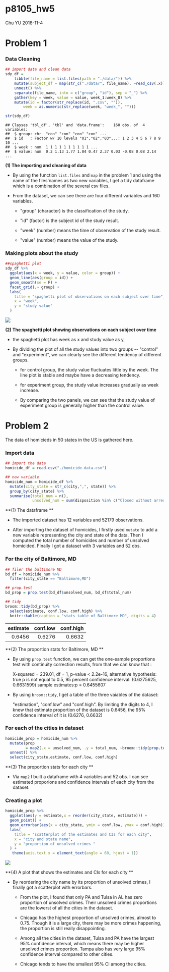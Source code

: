 p8105\_hw5
================
Chu YU
2018-11-4

Problem 1
=========

### Data Cleaning

``` r
## import data and clean data
sdy_df = 
    tibble(file_name = list.files(path = "./data/")) %>% 
    mutate(subject_df = map(str_c("./data/", file_name), ~read_csv(.x))) %>% 
    unnest() %>%
    separate(file_name, into = c("group", "id"), sep = "_") %>% 
    gather(key = week, value = value, week_1:week_8) %>% 
    mutate(id = factor(str_replace(id, ".csv", "")),
        week = as.numeric(str_replace(week, "week_", "")))

str(sdy_df)
```

    ## Classes 'tbl_df', 'tbl' and 'data.frame':    160 obs. of  4 variables:
    ##  $ group: chr  "con" "con" "con" "con" ...
    ##  $ id   : Factor w/ 10 levels "01","02","03",..: 1 2 3 4 5 6 7 8 9 10 ...
    ##  $ week : num  1 1 1 1 1 1 1 1 1 1 ...
    ##  $ value: num  0.2 1.13 1.77 1.04 0.47 2.37 0.03 -0.08 0.08 2.14 ...

**(1) The importing and cleaning of data**

-   By using the function `list.files` and `map` in the problem 1 and using the name of the files'names as two new variables, I get a tidy dataframe which is a combination of the several csv files.

-   From the dataset, we can see there are four different variables and 160 variables.

    -   "group" (character) is the classification of the study.

    -   "id" (factor) is the subject id of the study result.

    -   "week" (number) means the time of observation of the study result.

    -   "value" (number) means the value of the study.

### Making plots about the study

``` r
##spaghetti plot 
sdy_df %>%
  ggplot(aes(x = week, y = value, color = group)) +
  geom_line(aes(group = id)) +
  geom_smooth(se = F) +
  facet_grid(.~ group) +
  labs(
    title = "spaghetti plot of observations on each subject over time",
    x = "week",
    y = "study value"
  ) 
```

![](p8105_hw5_files/figure-markdown_github/unnamed-chunk-2-1.png)

**(2) The spaghetti plot showing observations on each subject over time**

-   the spaghetti plot has week as x and study value as y,

-   By dividing the plot of all the study values into two groups -- "control" and "experiment", we can clearly see the different tendency of different groups.

    -   for control group, the study value fluctuates little by the week. The line plot is stable and maybe have a decreasing tendency.

    -   for experiment group, the study value increases gradually as week increase.

    -   By comparing the two panels, we can see that the study value of experiment group is generally higher than the control value.

Problem 2
=========

The data of homicieds in 50 states in the US is gathered here.

### Import data

``` r
## import the data
homicide_df = read.csv("./homicide-data.csv") 

## new variable
homicide_num = homicide_df %>%
  mutate(city_state = str_c(city,",", state)) %>%
  group_by(city_state) %>%
  summarise(total_num = n(),
            unsolved_num = sum(disposition %in% c("Closed without arrest", "Open/No arrest")))
```

**(1) The dataframe **

-   The imported dataset has 12 variables and 52179 observations.

-   After importing the dataset of homicides, I firstly used `mutate` to add a new variable representing the city and state of the data. Then I computed the total number of homicides and number of unsolved homicided. Finally I got a dataset with 3 variables and 52 obs.

### For the city of Baltimore, MD

``` r
## filer the baltimore MD
bd_df = homicide_num %>%
  filter(city_state == "Baltimore,MD")

## prop.test
bd_prop = prop.test(bd_df$unsolved_num, bd_df$total_num)

## tidy
broom::tidy(bd_prop) %>%
  select(estimate, conf.low, conf.high) %>%
  knitr::kable(caption = "stats table of Baltimore MD", digits = 4)
```

|  estimate|  conf.low|  conf.high|
|---------:|---------:|----------:|
|    0.6456|    0.6276|     0.6632|

**(2) The proportion stats for Baltimore, MD **

-   By using `prop.test` function, we can get the one-sample proportions test with continuity correction results, from that we can know that :

    X-squared = 239.01, df = 1, p-value &lt; 2.2e-16, alternative hypothesis: true p is not equal to 0.5, 95 percent confidence interval: (0.6275625, 0.6631599) sample estimates:p = 0.6455607

-   By using `broom::tidy`, I get a table of the three vaiables of the dataset:

    "estimation", "conf.low" and "conf.high". By limiting the digits to 4, I knew that estimate proportion of the dataset is 0.6456, the 95% confidence interval of it is (0.6276, 0.6632)

### For each of the cities in dataset

``` r
homicide_prop = homicide_num %>%
  mutate(prop 
         = map2(.x = unsolved_num, .y = total_num, ~broom::tidy(prop.test(.x,.y)))) %>%
  unnest() %>%
  select(city_state,estimate, conf.low, conf.high) 
```

**(3) The proportion stats for each city **

-   Via `map2` I built a dataframe with 4 variables and 52 obs. I can see estimated proporions and confidence intervals of each city from the dataset.

### Creating a plot

``` r
homicide_prop %>%
  ggplot(aes(y = estimate,x = reorder(city_state, estimate))) + 
  geom_point() +
  geom_errorbar(aes(x = city_state, ymin = conf.low, ymax = conf.high)) +
  labs(
    title = "scatterplot of the estimates and CIs for each city",
    x = "city and state name",
    y = "proportion of unsolved crimes "
  ) +
   theme(axis.text.x = element_text(angle = 60, hjust = 1))
```

![](p8105_hw5_files/figure-markdown_github/unnamed-chunk-6-1.png)

**(4) A plot that shows the estimates and CIs for each city **

-   By reordering the city name by its proportion of unsolved crimes, I finally got a scatterplot with errorbars.

    -   From the plot, I found that only PA and Tulsa in AL has zero proportion of unsolved crimes. Their unsolved crimes proportions are the lowerst of all the cities in the dataset.

    -   Chicago has the highest proportion of unsolved crimes, almost to 0.75. Though it is a large city, there may be more crimes happening, the proportion is still really disappointing.

    -   Among all the cities in the dataset, Tulsa and PA have the largest 95% confidence interval, which means there may be higher unsolved crimes proportion. Tampa also has very large 95% confidence interval compared to other cities.

    -   Chicago tends to have the smallest 95% CI among the cities.
